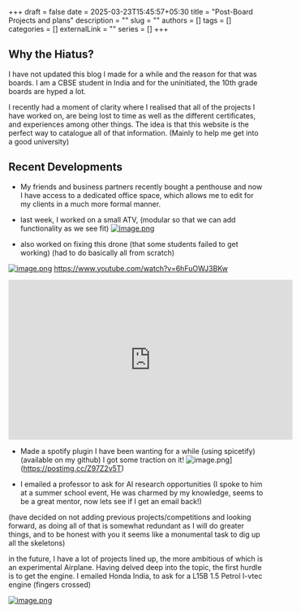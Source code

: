 +++ 
draft = false
date = 2025-03-23T15:45:57+05:30
title = "Post-Board Projects and plans"
description = ""
slug = ""
authors = []
tags = []
categories = []
externalLink = ""
series = []
+++

## Why the Hiatus?
I have not updated this blog I made for a while and the reason for that was boards.
I am a CBSE student in India and for the uninitiated, the 10th grade boards are hyped a lot.

I recently had a moment of clarity where I realised that all of the projects I have worked on, are being lost to time as well as the different certificates, and experiences among other things. The idea is that this website is the perfect way to catalogue all of that information. (Mainly to help me get into a good university)

## Recent Developments
- My friends and business partners recently bought a penthouse and now I have access to a dedicated office space, which allows me to edit for my clients in a much more formal manner.

- last week, I worked on a small ATV, (modular so that we can add functionality as we see fit)
[![image.png](https://i.postimg.cc/HkXgy1vK/image.png)](https://postimg.cc/QF8P2w3k)
- also worked on fixing this drone (that some students failed to get working) (had to do basically all from scratch)

[![image.png](https://i.postimg.cc/wMpWZnQt/image.png)](https://postimg.cc/BLmc1Yys)
https://www.youtube.com/watch?v=6hFuOWJ3BKw

<iframe width="560" height="315" src="https://www.youtube-nocookie.com/embed/6hFuOWJ3BKw?si=8aL2Cud914G6tG8E" title="YouTube video player" frameborder="0" allow="accelerometer; autoplay; clipboard-write; encrypted-media; gyroscope; picture-in-picture; web-share" referrerpolicy="strict-origin-when-cross-origin" allowfullscreen></iframe>

- Made a spotify plugin I have been wanting for a while (using spicetify) (available on my github)
I got some traction on it! 
![image.png](https://i.postimg.cc/bJ8JGQX2/image.png)](https://postimg.cc/Z97Z2v5T)


- I emailed a professor to ask for AI research opportunities (I spoke to him at a summer school event, He was charmed by my knowledge, seems to be a great mentor, now lets see if I get an email back!)




(have decided on not adding previous projects/competitions and looking forward, as doing all of that is somewhat redundant as I will do greater things, and to be honest with you it seems like a monumental task to dig up all the skeletons)

in the future, I have a lot of projects lined up, the more ambitious of which is an experimental Airplane. Having delved deep into the topic, the first hurdle is to get the engine. I emailed Honda India, to ask for a L15B 1.5 Petrol I-vtec engine (fingers crossed)

[![image.png](https://i.postimg.cc/NjPnNJ9t/image.png)](https://postimg.cc/3km9NZFf)

